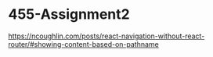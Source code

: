 # 455-Assignment2

https://ncoughlin.com/posts/react-navigation-without-react-router/#showing-content-based-on-pathname